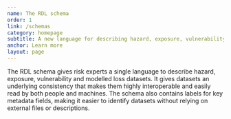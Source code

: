 ```yaml
---
name: The RDL schema
order: 1
link: /schemas
category: homepage
subtitle: A new language for describing hazard, exposure, vulnerability and loss data
anchor: Learn more
layout: page
---
```


The RDL schema gives risk experts a single language to describe hazard, exposure, vulnerability and modelled loss datasets. It gives datasets an underlying consistency that makes them highly interoperable and easily read by both people and machines. The schema also contains labels for key metadata fields, making it easier to identify datasets without relying on external files or descriptions.
